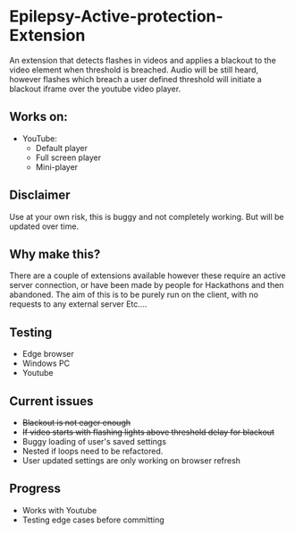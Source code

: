 # Epilepsy-Active-protection-Extension
An extension that detects flashes in videos and applies a blackout to the video element when threshold is breached. Audio will be still heard, however flashes which breach a user defined threshold will initiate a blackout iframe over the youtube video player. 

## Works on:
- YouTube:
   - Default player
   - Full screen player
   - Mini-player

## Disclaimer
Use at your own risk, this is buggy and not completely working. But will be updated over time.

## Why make this?
There are a couple of extensions available however these require an active server connection, or have been made by people for Hackathons and then abandoned. The aim of this is to be purely run on the client, with no requests to any external server Etc....

## Testing 
- Edge browser
- Windows PC
- Youtube


## Current issues
- ~~Blackout is not eager enough~~
- ~~If video starts with flashing lights above threshold delay for blackout~~
- Buggy loading of user's saved settings
- Nested if loops need to be refactored.
- User updated settings are only working on browser refresh

## Progress
- Works with Youtube 
- Testing edge cases before committing 
